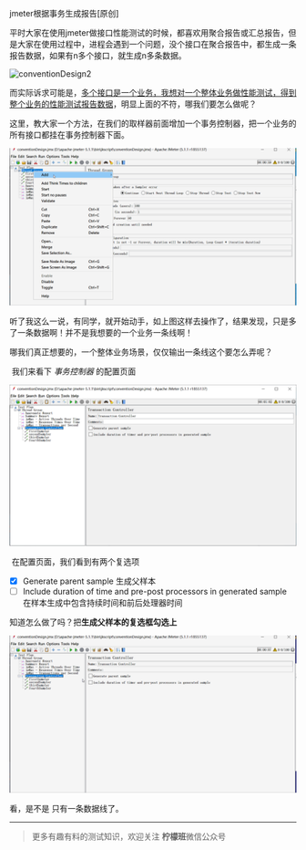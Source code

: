 jmeter根据事务生成报告[原创]

​	平时大家在使用jmeter做接口性能测试的时候，都喜欢用聚合报告或汇总报告，但是大家在使用过程中，进程会遇到一个问题，没个接口在聚合报告中，都生成一条报告数据，如果有n多个接口，就生成n多条数据。

![conventionDesign2](https://github.com/wohuyuelong/articles/blob/master/image/conventionDesign2.gif)

而实际诉求可能是，<u>多个接口是一个业务，我想对一个整体业务做性能测试，得到整个业务的性能测试报告数据</u>，明显上面的不符，哪我们要怎么做呢？

​	这里，教大家一个方法，在我们的取样器前面增加一个事务控制器，把一个业务的所有接口都挂在事务控制器下面。

![TransactionController](../image/TransactionController.gif)

​	听了我这么一说，有同学，就开始动手，如上图这样去操作了，结果发现，只是多了一条数据啊！并不是我想要的一个业务一条线啊！

​	哪我们真正想要的，一个整体业务场景，仅仅输出一条线这个要怎么弄呢？

​	我们来看下 *事务控制器* 的配置页面

![image-20191203194955350](../image/image-55350.png)

​	在配置页面，我们看到有两个复选项

 - [x] Generate parent sample  生成父样本
 - [ ] Include duration of time and pre-post processors in generated sample  在样本生成中包含持续时间和前后处理器时间

知道怎么做了吗？把**生成父样本的复选框勾选上**

![TransactionController2](../image/TransactionController2.gif)

看，是不是 只有一条数据线了。

------

> 更多有趣有料的测试知识，欢迎关注 **柠檬班**微信公众号

